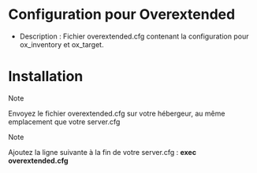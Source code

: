 # Configuration pour Overextended

- Description : Fichier overextended.cfg contenant la configuration pour ox_inventory et ox_target.

# Installation


> [!NOTE]
> Envoyez le fichier overextended.cfg sur votre hébergeur, au même emplacement que votre server.cfg


> [!NOTE]
> Ajoutez la ligne suivante à la fin de votre server.cfg : **exec overextended.cfg**
